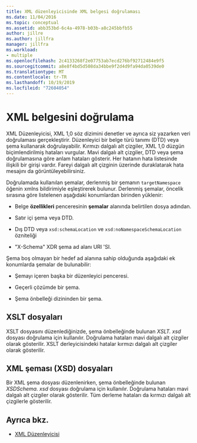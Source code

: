 ```yaml
---
title: XML düzenleyicisinde XML belgesi doğrulaması
ms.date: 11/04/2016
ms.topic: conceptual
ms.assetid: abb353bd-6c4a-4978-b03b-a8c245bbfb55
author: jillre
ms.author: jillfra
manager: jillfra
ms.workload:
- multiple
ms.openlocfilehash: 2c4133268f2e07753ab7ecd276bf92712484e9f5
ms.sourcegitcommit: a8e8f4bd5d508da34bbe9f2d4d9fa94da0539de0
ms.translationtype: MT
ms.contentlocale: tr-TR
ms.lasthandoff: 10/19/2019
ms.locfileid: "72604054"
---
```

# <a name="xml-document-validation"></a>XML belgesini doğrulama

XML Düzenleyicisi, XML 1,0 söz dizimini denetler ve ayrıca siz yazarken veri doğrulaması gerçekleştirir. Düzenleyici bir belge türü tanımı (DTD) veya şema kullanarak doğrulayabilir. Kırmızı dalgalı alt çizgiler, XML 1,0 düzgün biçimlendirilmiş hataları vurgular. Mavi dalgalı alt çizgiler, DTD veya şema doğrulamasına göre anlam hataları gösterir. Her hatanın hata listesinde ilişkili bir girişi vardır. Fareyi dalgalı alt çizginin üzerinde duraklatarak hata mesajını da görüntüleyebilirsiniz.

Doğrulamada kullanılan şemalar, derlenmiş bir şemanın `targetNamespace` öğenin xmlns bildirimiyle eşleştirerek bulunur. Derlenmiş şemalar, öncelik sırasına göre listelenen aşağıdaki konumlardan birinden yüklenir:

- Belge **özellikleri** penceresinin **şemalar** alanında belirtilen dosya adından.

- Satır içi şema veya DTD.

- Dış DTD veya `xsd:schemaLocation` ve `xsd:noNamespaceSchemaLocation` özniteliği

- "X-Schema" XDR şema ad alanı URI 'SI.

Şema boş olmayan bir hedef ad alanına sahip olduğunda aşağıdaki ek konumlarda şemalar de bulunabilir:

- Şemayı içeren başka bir düzenleyici penceresi.

- Geçerli çözümde bir şema.

- Şema önbelleği dizininden bir şema.

## <a name="xslt-files"></a>XSLT dosyaları
XSLT dosyasını düzenlediğinizde, şema önbelleğinde bulunan *XSLT. xsd* dosyası doğrulama için kullanılır. Doğrulama hataları mavi dalgalı alt çizgiler olarak gösterilir. XSLT derleyicisindeki hatalar kırmızı dalgalı alt çizgiler olarak gösterilir.

## <a name="xml-schema-xsd-files"></a>XML şeması (XSD) dosyaları
Bir XML şema dosyası düzenlenirken, şema önbelleğinde bulunan *XSDSchema. xsd* dosyası doğrulama için kullanılır. Doğrulama hataları mavi dalgalı alt çizgiler olarak gösterilir. Tüm derleme hataları da kırmızı dalgalı alt çizgilerle gösterilir.

## <a name="see-also"></a>Ayrıca bkz.

- [XML Düzenleyicisi](../xml-tools/xml-editor.md)